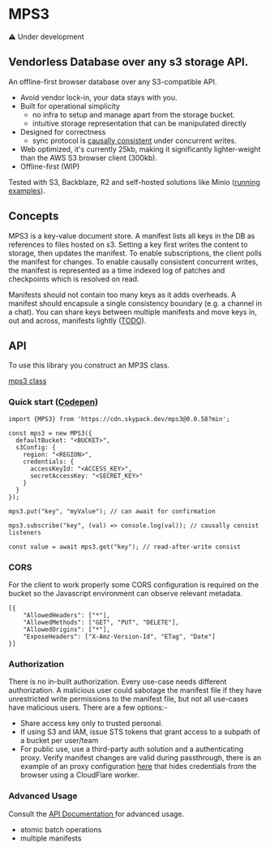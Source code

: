 # MPS3
⚠️ Under development

## Vendorless Database over any s3 storage API. 

An offline-first browser database over any S3-compatible API.

- Avoid vendor lock-in, your data stays with you.
- Built for operational simplicity
    - no infra to setup and manage apart from the storage bucket.
    - intuitive storage representation that can be manipulated directly
- Designed for correctness
    - sync protocol is [causally consistent](docs/causal_consistency_checking.md) under concurrent writes.
- Web optimized, it's currently 25kb, making it significantly lighter-weight than the AWS S3 browser client (300kb).
- Offline-first (WIP)


Tested with S3, Backblaze, R2 and self-hosted solutions like Minio ([running examples](https://observablehq.com/@tomlarkworthy/mps3-vendor-examples)).

## Concepts

MPS3 is a key-value document store. A manifest lists all keys in the DB as references to files hosted on s3. Setting a key first writes the content to storage, then updates the manifest. To enable subscriptions, the client polls the manifest for changes. To enable causally consistent concurrent writes, the manifest is represented as a time indexed log of patches and checkpoints which is resolved on read.

Manifests should not contain too many keys as it adds overheads. A manifest should encapsule a single consistency boundary (e.g. a channel in a chat). You can share keys between multiple manifests and move keys in, out and across, manifests lightly ([TODO](https://github.com/endpointservices/mps3/issues/12)).


## API

To use this library you construct an MP3S class.


[mps3 class](docs/api/classes/MPS3.md)

### Quick start ([Codepen](https://codepen.io/tomlarkworthy/pen/QWzybxd))
```
import {MPS3} from 'https://cdn.skypack.dev/mps3@0.0.58?min';

const mps3 = new MPS3({
  defaultBucket: "<BUCKET>",
  s3Config: {
    region: "<REGION>",
    credentials: {
      accessKeyId: "<ACCESS_KEY>",
      secretAccessKey: "<SECRET_KEY>"
    }
  }
});

mps3.put("key", "myValue"); // can await for confirmation

mps3.subscribe("key", (val) => console.log(val)); // causally consist listeners

const value = await mps3.get("key"); // read-after-write consist
```



### CORS

For the client to work properly some CORS configuration is required on the bucket so the Javascript environment can observe relevant
 metadata.

```
[{
    "AllowedHeaders": ["*"],
    "AllowedMethods": ["GET", "PUT", "DELETE"],
    "AllowedOrigins": ["*"],
    "ExposeHeaders": ["X-Amz-Version-Id", "ETag", "Date"]
}]
```
### Authorization

There is no in-built authorization. Every use-case needs different authorization. A malicious user could sabotage the manifest file if they have unrestricted write permissions to the manifest file, but not all use-cases have malicious users. There are a few options:-

- Share access key only to trusted personal.
- If using S3 and IAM, issue STS tokens that grant access to a subpath of a bucket per user/team
- For public use, use a third-party auth solution and a authenticating proxy. Verify manifest changes are valid during passthrough, there is an example of an proxy configuration [here](mps3-proxy.endpointservices.workers.dev/) that hides credentials from the browser using a CloudFlare worker.


### Advanced Usage

Consult the [API Documentation
](docs/api/classes/MPS3.md) for advanced usage.
- atomic batch operations
- multiple manifests
